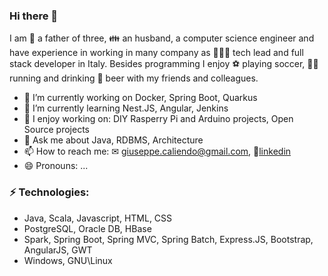 ### Hi there 👋

I am 👨 a father of three, 👪 an husband, a computer science engineer and have experience in working in many
company as 👨🏻‍💻 tech lead and full stack developer in Italy. Besides programming I enjoy ⚽ playing soccer, 🏃‍♂️ running and 
drinking 🍻 beer with my friends and colleagues.

- 🏦 I’m currently working on Docker, Spring Boot, Quarkus 
- 🌱 I’m currently learning Nest.JS, Angular, Jenkins
- 👯 I enjoy working on: DIY Rasperry Pi and Arduino projects, Open Source projects
- 💬 Ask me about Java, RDBMS, Architecture
- 📫 How to reach me: ✉ [giuseppe.caliendo@gmail.com](mailto:giuseppe.caliendo@gmail.com), 👨[linkedin](https://www.linkedin.com/in/giuseppecaliendo/)
- 😄 Pronouns: ...

### ⚡ Technologies: 
- Java, Scala, Javascript, HTML, CSS
- PostgreSQL, Oracle DB, HBase
- Spark, Spring Boot, Spring MVC, Spring Batch, Express.JS, Bootstrap, AngularJS, GWT
- Windows, GNU\Linux